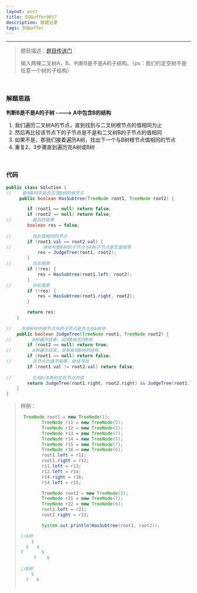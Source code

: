 ```yaml
---
layout: post
title: 剑指offer0017
description: 做题记录
tags: 剑指offer
---
```


<hr>

> 题目描述：[题目传送门](https://www.nowcoder.com/practice/6e196c44c7004d15b1610b9afca8bd88?tpId=13&tqId=11170&tPage=1&rp=1&ru=/ta/coding-interviews&qru=/ta/coding-interviews/question-ranking)
>
> 输入两棵二叉树A，B，判断B是不是A的子结构。（ps：我们约定空树不是任意一个树的子结构）

<br>

### 解题思路

**判断B是不是A的子树  ---->   A中包含B的结构**

1. 我们遍历二叉树A的节点，直到找到与二叉树根节点的值相同为止
2. 然后再比较该节点下的子节点是不是和二叉树B的子节点的值相同
3. 如果不是，那我们接着遍历A树，找出下一个与B树根节点值相同的节点
4. 重复2、3步骤直到遍历完A树或B树

<br>

### 代码


```java
public class Solution { 
//    查询A树中是否包含B树的根节点
     public boolean HasSubtree(TreeNode root1, TreeNode root2) {

        if (root1 == null) return false;
        if (root2 == null) return false;
//        最后的结果
        boolean res = false;
         
//        找到值相同的节点
        if (root1.val == root2.val) {
//            继续判断B树的子节点与A树子节点是否值相等
            res = JudgeTree(root1, root2);
        }
//        向左搜索
        if (!res) {
            res = HasSubtree(root1.left, root2);
        }
//        向右搜索
        if (!res) {
            res = HasSubtree(root1.right, root2);
        }

        return res;
    }
    
//    判断B树中根节点外的子节点是否也在A树中
    public boolean JudgeTree(TreeNode root1, TreeNode root2) {
//        B树遍历结束，说明A树包含B树
        if (root2 == null) return true;
//        A树遍历结束，没有发现B树的结构
        if (root1 == null) return false;
//        该节点的值不相等，继续寻找
        if (root1.val != root2.val) return false;
        
//        比较A/B两树左右节点的值
        return JudgeTree(root1.right, root2.right) && JudgeTree(root1.left, root2.left);
    }
}
```



> 样例：
>
> ```java 
>  TreeNode root1 = new TreeNode(1);
>         TreeNode r11 = new TreeNode(5);
>         TreeNode r12 = new TreeNode(3);
>         TreeNode r13 = new TreeNode(7);
>         TreeNode r14 = new TreeNode(5);
>         TreeNode r15 = new TreeNode(7);
>         TreeNode r16 = new TreeNode(6);
>         root1.left = r11;
>         root1.right = r12;
>         r11.left = r13;
>         r12.left = r14;
>         r14.right = r16;
>         r14.left = r15;
> 
>         TreeNode root2 = new TreeNode(5);
>         TreeNode r21 = new TreeNode(7);
>         TreeNode r22 = new TreeNode(6);
>         root2.left = r21;
>         root2.right = r22;
> 
>         System.out.println(HasSubtree(root1, root2));
> 
> //A树                     
>     1
>   5   3
> 7       5
>      7    6
>         
> //B树
>     5    
>   7   6
>     
> ```